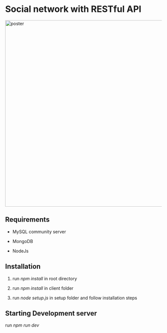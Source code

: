 # Social network with RESTful API 

<img src = 'https://sg.fiverrcdn.com/photos/109191227/original/c27eda97c44111cd8d2159d4629b91cc7bdabbbd.png?1521111272' alt = "poster" width="600"/>



## Requirements
 - MySQL community server
 
 - MongoDB 
 
 - NodeJs



## Installation

1. run  *npm install*  in root directory 

2. run  *npm install*  in client folder 

3. run *node setup.js* in setup folder and follow installation steps



## Starting Development server

run *npm run dev*



